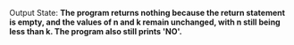Output State: **The program returns nothing because the return statement is empty, and the values of n and k remain unchanged, with n still being less than k. The program also still prints 'NO'.**